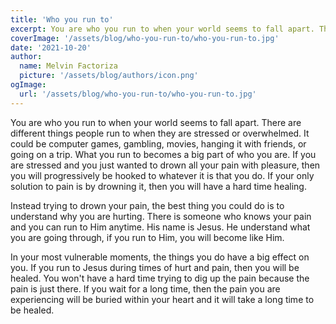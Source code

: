 ```yaml
---
title: 'Who you run to'
excerpt: You are who you run to when your world seems to fall apart. There are different things people run to when they are stressed or overwhelmed.
coverImage: '/assets/blog/who-you-run-to/who-you-run-to.jpg'
date: '2021-10-20'
author:
  name: Melvin Factoriza
  picture: '/assets/blog/authors/icon.png'
ogImage:
  url: '/assets/blog/who-you-run-to/who-you-run-to.jpg'
---
```


You are who you run to when your world seems to fall apart. There are different things people run to when they are stressed or overwhelmed. It could be computer games, gambling, movies, hanging it with friends, or going on a trip. What you run to becomes a big part of who you are. If you are stressed and you just wanted to drown all your pain with pleasure, then you will progressively be hooked to whatever it is that you do. If your only solution to pain is by drowning it, then you will have a hard time healing. 

Instead trying to drown your pain, the best thing you could do is to understand why you are hurting. There is someone who knows your pain and you can run to Him anytime. His name is Jesus. He understand what you are going through, if you run to Him, you will become like Him. 

In your most vulnerable moments, the things you do have a big effect on you. If you run to Jesus during times of hurt and pain, then you will be healed. You won't have a hard time trying to dig up the pain because the pain is just there. If you wait for a long time, then the pain you are experiencing will be buried within your heart and it will take a long time to be healed. 
